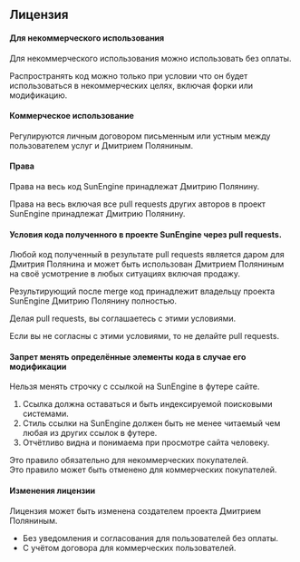 ## Лицензия

#### Для некоммерческого использования

Для некоммерческого использования можно использовать без оплаты.

Распространять код можно только при условии что он будет использоваться в некоммерческих целях, включая форки или модификацию.

#### Коммерческое использование

Регулируются личным договором письменным или устным между пользователем услуг и Дмитрием Поляниным.

#### Права

Права на весь код SunEngine принадлежат Дмитрию Полянину.   

Права на весь включая все pull requests других авторов в проект SunEngine принадлежат Дмитрию Полянину.

#### Условия кода полученного в проекте SunEngine через pull requests.

Любой код полученный в результате pull requests является даром для Дмитрия Полянина 
и может быть использован Дмитрием Поляниным на своё усмотрение в любых ситуациях включая продажу.

Результирующий после merge код принадлежит владельцу проекта SunEngine Дмитрию Полянину полностью.

Делая pull requests, вы соглашаетесь с этими условиями.

Если вы не согласны с этими условиями, то не делайте pull requests. 


#### Запрет менять определённые элементы кода в случае его модификации
 
Нельзя менять строчку с ссылкой на SunEngine в футере сайте.  
  1. Ссылка должна оставаться и быть индексируемой поисковыми системами.
  2. Стиль ссылки на SunEngine должен быть не менее читаемый чем любая из других ссылок в футере.
  3. Отчётливо видна и понимаема при просмотре сайта человеку. 

Это правило обязательно для некоммерческих покупателей.  
Это правило может быть отменено для коммерческих покупателей.

#### Изменения лицензии 

Лицензия может быть изменена создателем проекта Дмитрием Поляниным.
 - Без уведомления и согласования для пользователей без оплаты.
 - С учётом договора для коммерческих пользователей.